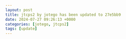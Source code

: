 ```yaml
---
layout: post
title: jtcps2 by jotego has been updated to 27e5bb9
date: 2024-07-27 09:26:13 +0000
categories: [jotego, jtcps2]
tags: [update]
---
```



